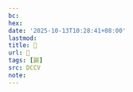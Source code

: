 ```yaml
---
bc:
hex:
date: '2025-10-13T10:28:41+08:00'
lastmod:
title: 􃼻
url: 􃼻
tags: [鼥]
src: DCCV
note:
---
```

